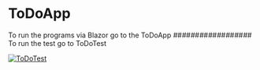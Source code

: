 # ToDoApp
To run the programs via Blazor go to the ToDoApp
*#*#*#*#*#*#*#*#*#*#*#*#*#*#*#*#*#*#
To run the test go to ToDoTest

[![ToDoTest](https://github.com/iiHadi66/ToDoApp/actions/workflows/test.yml/badge.svg)](https://github.com/iiHadi66/ToDoApp/actions/workflows/test.yml)
